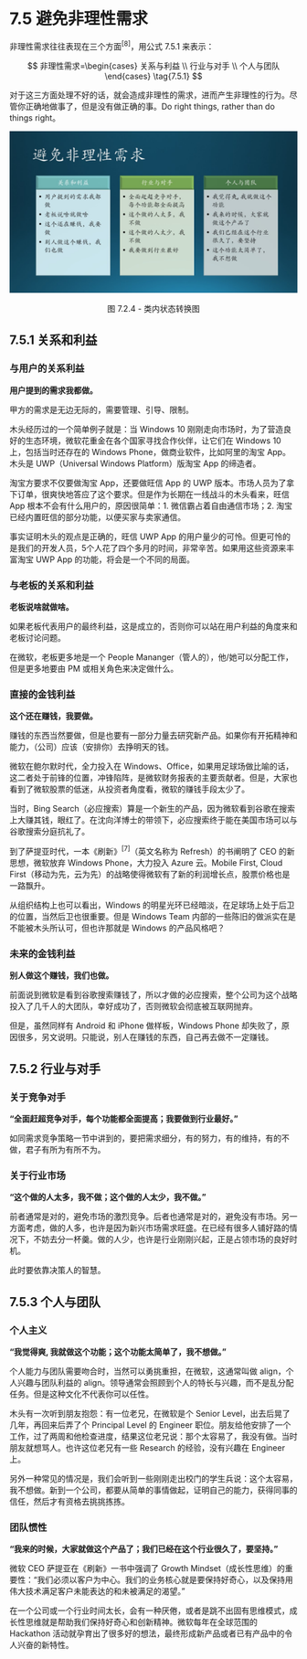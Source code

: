 # 7.5 避免非理性需求

非理性需求往往表现在三个方面$^{[8]}$，用公式 7.5.1 来表示：

$$
非理性需求=\begin{cases}
关系与利益 \\
行业与对手 \\
个人与团队
\end{cases} \tag{7.5.1}
$$


对于这三方面处理不好的话，就会造成非理性的需求，进而产生非理性的行为。尽管你正确地做事了，但是没有做正确的事。Do right things, rather than do things right。 

<div align="center">
<img src="Images/Slide21.JPG"/>

图 7.2.4 - 类内状态转换图
</div>

## 7.5.1 关系和利益

### 与用户的关系利益

**用户提到的需求我都做。**
  
甲方的需求是无边无际的，需要管理、引导、限制。
  
木头经历过的一个简单例子就是：当 Windows 10 刚刚走向市场时，为了营造良好的生态环境，微软花重金在各个国家寻找合作伙伴，让它们在 Windows 10 上，包括当时还存在的 Windows Phone，做商业软件，比如阿里的淘宝 App。木头是 UWP（Universal Windows Platform）版淘宝 App 的缔造者。

淘宝方要求不仅要做淘宝 App，还要做旺信 App 的 UWP 版本。市场人员为了拿下订单，很爽快地答应了这个要求。但是作为长期在一线战斗的木头看来，旺信 App 根本不会有什么用户的，原因很简单：1. 微信霸占着自由通信市场；2. 淘宝已经内置旺信的部分功能，以便买家与卖家通信。

事实证明木头的观点是正确的，旺信 UWP App 的用户量少的可怜。但更可怜的是我们的开发人员，5个人花了四个多月的时间，非常辛苦。如果用这些资源来丰富淘宝 UWP App 的功能，将会是一个不同的局面。

### 与老板的关系和利益

**老板说啥就做啥。**
  
如果老板代表用户的最终利益，这是成立的，否则你可以站在用户利益的角度来和老板讨论问题。

在微软，老板更多地是一个 People Mananger（管人的），他/她可以分配工作，但是更多地要由 PM 或相关角色来决定做什么。

### 直接的金钱利益

**这个还在赚钱，我要做。**
  
赚钱的东西当然要做，但是也要有一部分力量去研究新产品。如果你有开拓精神和能力，（公司）应该（安排你）去挣明天的钱。

微软在鲍尔默时代，全力投入在 Windows、Office，如果用足球场做比喻的话，这二者处于前锋的位置，冲锋陷阵，是微软财务报表的主要贡献者。但是，大家也看到了微软股票的低迷，从投资者角度看，微软的赚钱手段太少了。

当时，Bing Search（必应搜索）算是一个新生的产品，因为微软看到谷歌在搜索上大赚其钱，眼红了。在沈向洋博士的带领下，必应搜索终于能在美国市场可以与谷歌搜索分庭抗礼了。

到了萨提亚时代，一本《刷新》$^{[7]}$（英文名称为 Refresh）的书阐明了 CEO 的新思想，微软放弃 Windows Phone，大力投入 Azure 云。Mobile First, Cloud First（移动为先，云为先）的战略使得微软有了新的利润增长点，股票价格也是一路飘升。

从组织结构上也可以看出，Windows 的明星光环已经暗淡，在足球场上处于后卫的位置，当然后卫也很重要。但是 Windows Team 内部的一些陈旧的做派实在是不能被木头所认可，但也许那就是 Windows 的产品风格吧？

### 未来的金钱利益

**别人做这个赚钱，我们也做。**
  
前面说到微软是看到谷歌搜索赚钱了，所以才做的必应搜索，整个公司为这个战略投入了几千人的大团队，幸好成功了，否则微软会彻底被互联网抛弃。

但是，虽然同样有 Android 和 iPhone 做样板，Windows Phone 却失败了，原因很多，另文说明。只能说，别人在赚钱的东西，自己再去做不一定赚钱。

## 7.5.2 行业与对手

### 关于竞争对手

**“全面赶超竞争对手，每个功能都全面提高；我要做到行业最好。”**
  
如同需求竞争策略一节中讲到的，要把需求细分，有的努力，有的维持，有的不做，君子有所为有所不为。

### 关于行业市场

**“这个做的人太多，我不做；这个做的人太少，我不做。”**
  
前者通常是对的，避免市场的激烈竞争。后者也通常是对的，避免没有市场。另一方面考虑，做的人多，也许是因为新兴市场需求旺盛。在已经有很多人铺好路的情况下，不妨去分一杯羹。做的人少，也许是行业刚刚兴起，正是占领市场的良好时机。

此时要依靠决策人的智慧。

## 7.5.3 个人与团队

### 个人主义

**“我觉得爽, 我就做这个功能；这个功能太简单了，我不想做。”**
  
个人能力与团队需要吻合时，当然可以勇挑重担，在微软，这通常叫做 align，个人兴趣与团队利益的 align。领导通常会照顾到个人的特长与兴趣，而不是乱分配任务。但是这种文化不代表你可以任性。

木头有一次听到朋友抱怨：有一位老兄，在微软是个 Senior Level，出去后晃了几年，再回来后弄了个 Principal Level 的 Engineer 职位。朋友给他安排了一个工作，过了两周和他检查进度，结果这位老兄说：那个太容易了，我没有做。当时朋友就想骂人。也许这位老兄有一些 Research 的经验，没有兴趣在 Engineer 上。

另外一种常见的情况是，我们会听到一些刚刚走出校门的学生兵说：这个太容易，我不想做。新到一个公司，都要从简单的事情做起，证明自己的能力，获得同事的信任，然后才有资格去挑挑拣拣。

### 团队惯性

**“我来的时候，大家就做这个产品了；我们已经在这个行业很久了，要坚持。”**
 
微软 CEO 萨提亚在《刷新》一书中强调了 Growth Mindset（成长性思维）的重要性：“我们必须以客户为中心。我们的业务核心就是要保持好奇心，以及保持用伟大技术满足客户未能表达的和未被满足的渴望。”

在一个公司或一个行业时间太长，会有一种厌倦，或者是跳不出固有思维模式，成长性思维就是帮助我们保持好奇心和创新精神。微软每年在全球范围的 Hackathon 活动就孕育出了很多好的想法，最终形成新产品或者已有产品中的令人兴奋的新特性。

